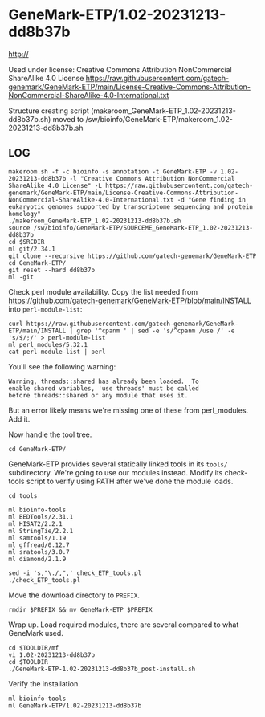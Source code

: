 GeneMark-ETP/1.02-20231213-dd8b37b
========================

<http://>

Used under license:
Creative Commons Attribution NonCommercial ShareAlike 4.0 License
<https://raw.githubusercontent.com/gatech-genemark/GeneMark-ETP/main/License-Creative-Commons-Attribution-NonCommercial-ShareAlike-4.0-International.txt>

Structure creating script (makeroom_GeneMark-ETP_1.02-20231213-dd8b37b.sh) moved to /sw/bioinfo/GeneMark-ETP/makeroom_1.02-20231213-dd8b37b.sh

LOG
---

    makeroom.sh -f -c bioinfo -s annotation -t GeneMark-ETP -v 1.02-20231213-dd8b37b -l "Creative Commons Attribution NonCommercial ShareAlike 4.0 License" -L https://raw.githubusercontent.com/gatech-genemark/GeneMark-ETP/main/License-Creative-Commons-Attribution-NonCommercial-ShareAlike-4.0-International.txt -d "Gene finding in eukaryotic genomes supported by transcriptome sequencing and protein homology"
    ./makeroom_GeneMark-ETP_1.02-20231213-dd8b37b.sh 
    source /sw/bioinfo/GeneMark-ETP/SOURCEME_GeneMark-ETP_1.02-20231213-dd8b37b
    cd $SRCDIR
    ml git/2.34.1
    git clone --recursive https://github.com/gatech-genemark/GeneMark-ETP
    cd GeneMark-ETP/
    git reset --hard dd8b37b
    ml -git

Check perl module availability. Copy the list needed from https://github.com/gatech-genemark/GeneMark-ETP/blob/main/INSTALL into `perl-module-list`:

    curl https://raw.githubusercontent.com/gatech-genemark/GeneMark-ETP/main/INSTALL | grep '^cpanm ' | sed -e 's/^cpanm /use /' -e 's/$/;/' > perl-module-list
    ml perl_modules/5.32.1
    cat perl-module-list | perl

You'll see the following warning:

    Warning, threads::shared has already been loaded.  To
    enable shared variables, 'use threads' must be called
    before threads::shared or any module that uses it.

But an error likely means we're missing one of these from perl_modules. Add it.

Now handle the tool tree.

    cd GeneMark-ETP/

GeneMark-ETP provides several statically linked tools in its `tools/`
subdirectory. We're going to use our modules instead. Modify its check-tools
script to verify using PATH after we've done the module loads.

    cd tools

    ml bioinfo-tools
    ml BEDTools/2.31.1
    ml HISAT2/2.2.1
    ml StringTie/2.2.1
    ml samtools/1.19
    ml gffread/0.12.7
    ml sratools/3.0.7
    ml diamond/2.1.9 

    sed -i 's,"\./,",' check_ETP_tools.pl
    ./check_ETP_tools.pl

Move the download directory to `PREFIX`.

    rmdir $PREFIX && mv GeneMark-ETP $PREFIX

Wrap up. Load required modules, there are several compared to what GeneMark used.

    cd $TOOLDIR/mf
    vi 1.02-20231213-dd8b37b
    cd $TOOLDIR
    ./GeneMark-ETP-1.02-20231213-dd8b37b_post-install.sh

Verify the installation.

    ml bioinfo-tools
    ml GeneMark-ETP/1.02-20231213-dd8b37b

